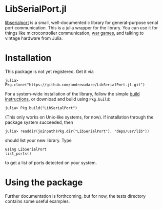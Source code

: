# LibSerialPort.jl

[libserialport](http://sigrok.org/wiki/Libserialport) is a small, well-documented c library for general-purpose serial port communication. This is a julia wrapper for the library. You can use it for things like microcontroller communication, [war games](http://www.imdb.com/media/rm542161664/tt0086567?ref_=ttmi_mi_all_sf_2), and talking to vintage hardware from Julia.

# Installation

This package is not yet registered. Get it via

    julia> Pkg.clone("https://github.com/andrewadare/LibSerialPort.jl.git")

For a system-wide installation of the library, follow the simple [build instructions](http://sigrok.org/wiki/Libserialport), or download and build using `Pkg.build`:

    julia> Pkg.build("LibSerialPort")

(This only works on Unix-like systems, for now). If installation through the package system succeeded, then

    julia> readdir(joinpath(Pkg.dir("LibSerialPort"), "deps/usr/lib"))

should list your new library. Type

    using LibSerialPort
    list_ports()

to get a list of ports detected on your system.

# Using the package

Further documentation is forthcoming, but for now, the tests directory contains some useful examples.
